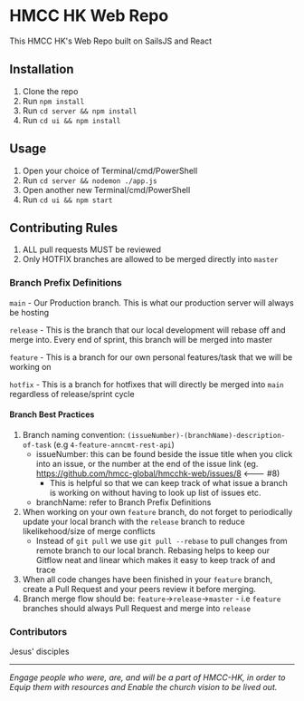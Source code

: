 # HMCC HK Web Repo

This HMCC HK's Web Repo built on SailsJS and React

## Installation

1. Clone the repo
2. Run `npm install`
3. Run `cd server && npm install`
4. Run `cd ui && npm install`

## Usage

1. Open your choice of Terminal/cmd/PowerShell
2. Run `cd server && nodemon ./app.js`
3. Open another new Terminal/cmd/PowerShell
4. Run `cd ui && npm start`

## Contributing Rules

1. ALL pull requests MUST be reviewed
2. Only HOTFIX branches are allowed to be merged directly into `master`

### Branch Prefix Definitions

`main` - Our Production branch. This is what our production server will always be hosting

`release` - This is the branch that our local development will rebase off and merge into. Every end of sprint, this branch will be merged into master

`feature` - This is a branch for our own personal features/task that we will be working on

`hotfix` - This is a branch for hotfixes that will directly be merged into `main` regardless of release/sprint cycle

#### Branch Best Practices

1. Branch naming convention: `(issueNumber)-(branchName)-description-of-task` (e.g `4-feature-anncmt-rest-api`)
   - issueNumber: this can be found beside the issue title when you click into an issue, or the number at the end of the issue link (eg. https://github.com/hmcc-global/hmcchk-web/issues/8 <--- #8)
     - This is helpful so that we can keep track of what issue a branch is working on without having to look up list of issues etc.
   - branchName: refer to Branch Prefix Definitions
2. When working on your own `feature` branch, do not forget to periodically update your local branch with the `release` branch to reduce likelikehood/size of merge conflicts
   - Instead of `git pull` we use `git pull --rebase` to pull changes from remote branch to our local branch. Rebasing helps to keep our Gitflow neat and linear which makes it easy to keep track of and trace
3. When all code changes have been finished in your `feature` branch, create a Pull Request and your peers review it before merging.
4. Branch merge flow should be: `feature`->`release`->`master` - i.e `feature` branches should always Pull Request and merge into `release`

### Contributors

Jesus' disciples

---

_Engage people who were, are, and will be a part of HMCC-HK, in order to Equip them with resources and Enable the church vision to be lived out._

